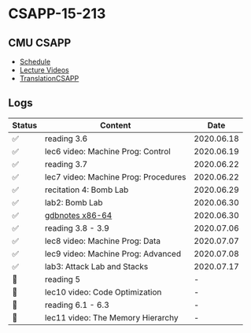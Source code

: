 # CSAPP-15-213

## CMU CSAPP

* [Schedule](http://www.cs.cmu.edu/afs/cs/academic/class/15213-f17/www/schedule.html)
* [Lecture Videos](https://www.bilibili.com/video/BV1gW411x7Bz?from=search&seid=1643468629720944306)
* [TranslationCSAPP](https://github.com/EugeneLiu/translationCSAPP)

## Logs

| Status | Content | Date |
|--| ----- | -------- |
| ✅ | reading 3.6 | 2020.06.18 |
| ✅ | lec6 video: Machine Prog: Control | 2020.06.19 |
| ✅ | reading 3.7 | 2020.06.22 |
| ✅ | lec7 video: Machine Prog: Procedures | 2020.06.22 |
| ✅ | recitation 4: Bomb Lab| 2020.06.29 |
| ✅ | lab2: Bomb Lab | 2020.06.30 |
| ✅ | [gdbnotes x86-64](http://csapp.cs.cmu.edu/2e/docs/gdbnotes-x86-64.pdf) | 2020.06.30 |
| ✅ | reading 3.8 - 3.9 | 2020.07.06 |
| ✅ | lec8 video: Machine Prog: Data | 2020.07.07 |
| ✅ | lec9 video: Machine Prog: Advanced | 2020.07.08 |
| ✅ | lab3: Attack Lab and Stacks | 2020.07.17 |
| 🙈 | reading 5 | - |
| 🙈 | lec10 video: Code Optimization | - |
| 🙈 | reading 6.1 - 6.3 | - |
| 🙈 | lec11 video: The Memory Hierarchy | - |
